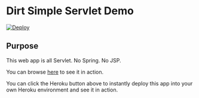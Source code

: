 # Dirt Simple Servlet Demo

[![Deploy](https://www.herokucdn.com/deploy/button.png)](https://heroku.com/deploy?template=https://github.com/stormpath/dirt-simple-servlet)

## Purpose

This web app is all Servlet. No Spring. No JSP.

You can browse [here](https://murmuring-earth-1696.herokuapp.com/) to see it in action.

You can click the Heroku button above to instantly deploy this app into your own Heroku environment and see it in action.